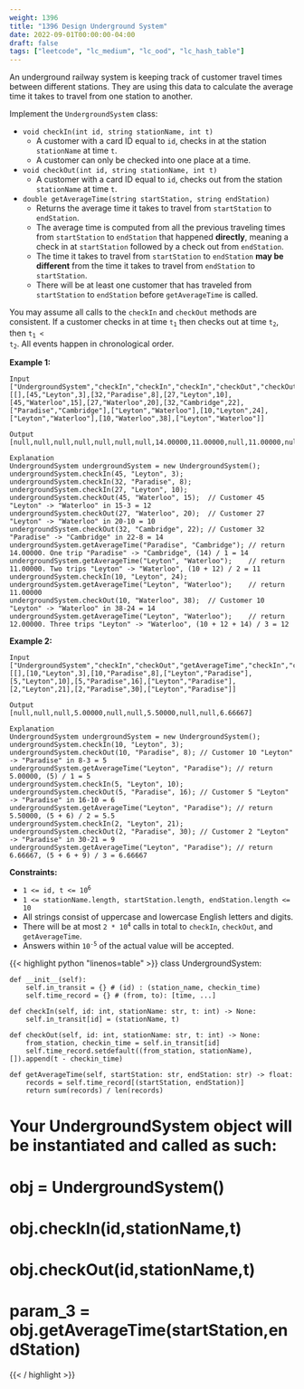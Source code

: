 ```yaml
---
weight: 1396
title: "1396 Design Underground System"
date: 2022-09-01T00:00:00-04:00
draft: false
tags: ["leetcode", "lc_medium", "lc_ood", "lc_hash_table"]
---
```


An underground railway system is keeping track of customer travel times between different stations. They are using this data to calculate the average time it takes to travel from one station to another.

Implement the `UndergroundSystem` class:
- `void checkIn(int id, string stationName, int t)`
  - A customer with a card ID equal to `id`, checks in at the station `stationName` at time `t`.
  - A customer can only be checked into one place at a time.
- `void checkOut(int id, string stationName, int t)`
  - A customer with a card ID equal to `id`, checks out from the station `stationName` at time `t`.
- `double getAverageTime(string startStation, string endStation)`
  - Returns the average time it takes to travel from `startStation` to `endStation`.
  - The average time is computed from all the previous traveling times from `startStation` to `endStation` that happened **directly**, meaning a check in at `startStation` followed by a check out from `endStation`.
  - The time it takes to travel from `startStation` to `endStation` **may be different** from the time it takes to travel from `endStation` to `startStation`.
  - There will be at least one customer that has traveled from `startStation` to `endStation` before `getAverageTime` is called.

You may assume all calls to the `checkIn` and `checkOut` methods are consistent. If a customer checks in at time <code>t<sub>1</sub></code> then checks out at time <code>t<sub>2</sub></code>, then <code>t<sub>1</sub> < t<sub>2</sub></code>. All events happen in chronological order.

**Example 1:**
```
Input
["UndergroundSystem","checkIn","checkIn","checkIn","checkOut","checkOut","checkOut","getAverageTime","getAverageTime","checkIn","getAverageTime","checkOut","getAverageTime"]
[[],[45,"Leyton",3],[32,"Paradise",8],[27,"Leyton",10],[45,"Waterloo",15],[27,"Waterloo",20],[32,"Cambridge",22],["Paradise","Cambridge"],["Leyton","Waterloo"],[10,"Leyton",24],["Leyton","Waterloo"],[10,"Waterloo",38],["Leyton","Waterloo"]]

Output
[null,null,null,null,null,null,null,14.00000,11.00000,null,11.00000,null,12.00000]

Explanation
UndergroundSystem undergroundSystem = new UndergroundSystem();
undergroundSystem.checkIn(45, "Leyton", 3);
undergroundSystem.checkIn(32, "Paradise", 8);
undergroundSystem.checkIn(27, "Leyton", 10);
undergroundSystem.checkOut(45, "Waterloo", 15);  // Customer 45 "Leyton" -> "Waterloo" in 15-3 = 12
undergroundSystem.checkOut(27, "Waterloo", 20);  // Customer 27 "Leyton" -> "Waterloo" in 20-10 = 10
undergroundSystem.checkOut(32, "Cambridge", 22); // Customer 32 "Paradise" -> "Cambridge" in 22-8 = 14
undergroundSystem.getAverageTime("Paradise", "Cambridge"); // return 14.00000. One trip "Paradise" -> "Cambridge", (14) / 1 = 14
undergroundSystem.getAverageTime("Leyton", "Waterloo");    // return 11.00000. Two trips "Leyton" -> "Waterloo", (10 + 12) / 2 = 11
undergroundSystem.checkIn(10, "Leyton", 24);
undergroundSystem.getAverageTime("Leyton", "Waterloo");    // return 11.00000
undergroundSystem.checkOut(10, "Waterloo", 38);  // Customer 10 "Leyton" -> "Waterloo" in 38-24 = 14
undergroundSystem.getAverageTime("Leyton", "Waterloo");    // return 12.00000. Three trips "Leyton" -> "Waterloo", (10 + 12 + 14) / 3 = 12
```
**Example 2:**
```
Input
["UndergroundSystem","checkIn","checkOut","getAverageTime","checkIn","checkOut","getAverageTime","checkIn","checkOut","getAverageTime"]
[[],[10,"Leyton",3],[10,"Paradise",8],["Leyton","Paradise"],[5,"Leyton",10],[5,"Paradise",16],["Leyton","Paradise"],[2,"Leyton",21],[2,"Paradise",30],["Leyton","Paradise"]]

Output
[null,null,null,5.00000,null,null,5.50000,null,null,6.66667]

Explanation
UndergroundSystem undergroundSystem = new UndergroundSystem();
undergroundSystem.checkIn(10, "Leyton", 3);
undergroundSystem.checkOut(10, "Paradise", 8); // Customer 10 "Leyton" -> "Paradise" in 8-3 = 5
undergroundSystem.getAverageTime("Leyton", "Paradise"); // return 5.00000, (5) / 1 = 5
undergroundSystem.checkIn(5, "Leyton", 10);
undergroundSystem.checkOut(5, "Paradise", 16); // Customer 5 "Leyton" -> "Paradise" in 16-10 = 6
undergroundSystem.getAverageTime("Leyton", "Paradise"); // return 5.50000, (5 + 6) / 2 = 5.5
undergroundSystem.checkIn(2, "Leyton", 21);
undergroundSystem.checkOut(2, "Paradise", 30); // Customer 2 "Leyton" -> "Paradise" in 30-21 = 9
undergroundSystem.getAverageTime("Leyton", "Paradise"); // return 6.66667, (5 + 6 + 9) / 3 = 6.66667
```

**Constraints:**
- <code>1 <= id, t <= 10<sup>6</sup></code>
- `1 <= stationName.length, startStation.length, endStation.length <= 10`
- All strings consist of uppercase and lowercase English letters and digits.
- There will be at most <code>2 * 10<sup>4</sup></code> calls in total to `checkIn`, `checkOut`, and `getAverageTime`.
- Answers within <code>10<sup>-5</sup></code> of the actual value will be accepted.

<div class="tabs"></div>
<div class="tab-content">
<div id="python" class="lang">
{{< highlight python "linenos=table" >}}
class UndergroundSystem:

    def __init__(self):
        self.in_transit = {} # (id) : (station_name, checkin_time)
        self.time_record = {} # (from, to): [time, ...]

    def checkIn(self, id: int, stationName: str, t: int) -> None:
        self.in_transit[id] = (stationName, t)

    def checkOut(self, id: int, stationName: str, t: int) -> None:
        from_station, checkin_time = self.in_transit[id]
        self.time_record.setdefault((from_station, stationName), []).append(t - checkin_time)

    def getAverageTime(self, startStation: str, endStation: str) -> float:
        records = self.time_record[(startStation, endStation)]
        return sum(records) / len(records)


# Your UndergroundSystem object will be instantiated and called as such:
# obj = UndergroundSystem()
# obj.checkIn(id,stationName,t)
# obj.checkOut(id,stationName,t)
# param_3 = obj.getAverageTime(startStation,endStation)
{{< / highlight >}}
</div>
</div>

